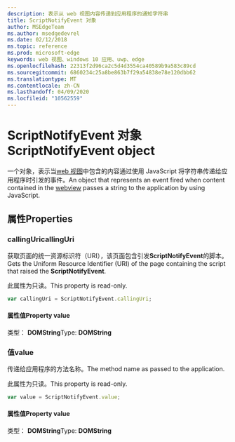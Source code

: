 ```yaml
---
description: 表示从 web 视图内容传递到应用程序的通知字符串
title: ScriptNotifyEvent 对象
author: MSEdgeTeam
ms.author: msedgedevrel
ms.date: 02/12/2018
ms.topic: reference
ms.prod: microsoft-edge
keywords: web 视图、windows 10 应用、uwp、edge
ms.openlocfilehash: 22313f2d96ca2c5d4d3554ca40589b9a583c89cd
ms.sourcegitcommit: 6860234c25a8be863b7f29a54838e78e120dbb62
ms.translationtype: MT
ms.contentlocale: zh-CN
ms.lasthandoff: 04/09/2020
ms.locfileid: "10562559"
---
```

# <span data-ttu-id="3cd91-104">ScriptNotifyEvent 对象</span><span class="sxs-lookup"><span data-stu-id="3cd91-104">ScriptNotifyEvent object</span></span>

<span data-ttu-id="3cd91-105">一个对象，表示当[web 视图](../webview.md)中包含的内容通过使用 JavaScript 将字符串传递给应用程序时引发的事件。</span><span class="sxs-lookup"><span data-stu-id="3cd91-105">An object that represents an event fired when content contained in the [webview](../webview.md) passes a string to the application by using JavaScript.</span></span>

## <span data-ttu-id="3cd91-106">属性</span><span class="sxs-lookup"><span data-stu-id="3cd91-106">Properties</span></span>
    
### <span data-ttu-id="3cd91-107">callingUri</span><span class="sxs-lookup"><span data-stu-id="3cd91-107">callingUri</span></span>

<span data-ttu-id="3cd91-108">获取页面的统一资源标识符（URI），该页面包含引发**ScriptNotifyEvent**的脚本。</span><span class="sxs-lookup"><span data-stu-id="3cd91-108">Gets the Uniform Resource Identifier (URI) of the page containing the script that raised the **ScriptNotifyEvent**.</span></span>

<span data-ttu-id="3cd91-109">此属性为只读。</span><span class="sxs-lookup"><span data-stu-id="3cd91-109">This property is read-only.</span></span>

```js
var callingUri = ScriptNotifyEvent.callingUri;
```

#### <span data-ttu-id="3cd91-110">属性值</span><span class="sxs-lookup"><span data-stu-id="3cd91-110">Property value</span></span>
<span data-ttu-id="3cd91-111">类型： **DOMString**</span><span class="sxs-lookup"><span data-stu-id="3cd91-111">Type: **DOMString**</span></span>

### <span data-ttu-id="3cd91-112">值</span><span class="sxs-lookup"><span data-stu-id="3cd91-112">value</span></span>

<span data-ttu-id="3cd91-113">传递给应用程序的方法名称。</span><span class="sxs-lookup"><span data-stu-id="3cd91-113">The method name as passed to the application.</span></span>

<span data-ttu-id="3cd91-114">此属性为只读。</span><span class="sxs-lookup"><span data-stu-id="3cd91-114">This property is read-only.</span></span>

```js
var value = ScriptNotifyEvent.value;
```

#### <span data-ttu-id="3cd91-115">属性值</span><span class="sxs-lookup"><span data-stu-id="3cd91-115">Property value</span></span>
<span data-ttu-id="3cd91-116">类型： **DOMString**</span><span class="sxs-lookup"><span data-stu-id="3cd91-116">Type: **DOMString**</span></span>